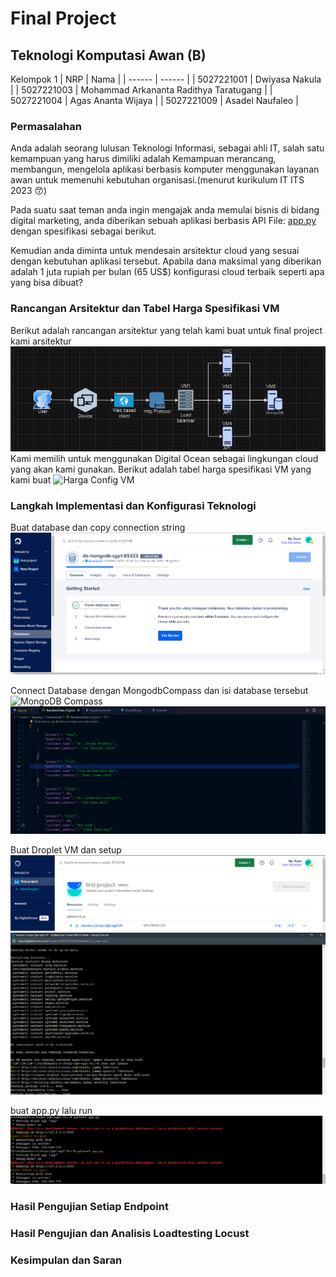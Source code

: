 # Final Project
## Teknologi Komputasi Awan (B)

Kelompok 1
| NRP | Nama |
| ------ | ------ |
| 5027221001 | Dwiyasa Nakula |
| 5027221003 | Mohammad Arkananta Radithya Taratugang |
| 5027221004 | Agas Ananta Wijaya |
| 5027221009 | Asadel Naufaleo |

### Permasalahan
Anda adalah seorang lulusan Teknologi Informasi, sebagai ahli IT, salah satu kemampuan yang harus dimiliki adalah Kemampuan merancang, membangun, mengelola aplikasi berbasis komputer menggunakan layanan awan untuk memenuhi kebutuhan organisasi.(menurut kurikulum IT ITS 2023 😙)

Pada suatu saat teman anda ingin mengajak anda memulai bisnis di bidang digital marketing, anda diberikan sebuah aplikasi berbasis API File: [app.py](https://github.com/fuaddary/fp-tka/blob/main/app.py) dengan spesifikasi sebagai berikut.

Kemudian anda diminta untuk mendesain arsitektur cloud yang sesuai dengan kebutuhan aplikasi tersebut. Apabila dana maksimal yang diberikan adalah 1 juta rupiah per bulan (65 US$) konfigurasi cloud terbaik seperti apa yang bisa dibuat?

### Rancangan Arsitektur dan Tabel Harga Spesifikasi VM
Berikut adalah rancangan arsitektur yang telah kami buat untuk final project kami arsitektur
![Rancangan Arsitektur VM](images/Rancangan_VM.png)
Kami memilih untuk menggunakan Digital Ocean sebagai lingkungan cloud yang akan kami gunakan. Berikut adalah tabel harga spesifikasi VM yang kami buat
![Harga Config VM](images/Harga_VM.png)

### Langkah Implementasi dan Konfigurasi Teknologi
Buat database dan copy connection string
![Setup DB](images/SetupDB.png)

Connect Database dengan MongodbCompass dan isi database tersebut
![MongoDB Compass](images/Mongodb.png)
![JSON DATABASE](images/Json_file.png)

Buat Droplet VM dan setup
![Create Worker](images/Create_worker.png)
![Install Dependency](images/install_dependency.png)

buat app.py lalu run
![run app.py](images/run_apppy.png)


### Hasil Pengujian Setiap Endpoint

### Hasil Pengujian dan Analisis Loadtesting Locust

### Kesimpulan dan Saran
